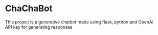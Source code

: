 # ChaChaBot
This project is a generative chatbot made using flask, python and OpenAI API key for generating responses
